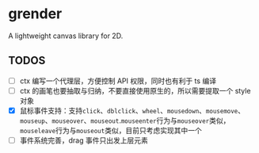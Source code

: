# grender

A lightweight canvas library for 2D.

## TODOS

- [ ] ctx 编写一个代理层，方便控制 API 权限，同时也有利于 ts 编译
- [ ] ctx 的画笔也要抽取与归纳，不要直接使用原生的，所以需要提取一个 style 对象
- [x] 鼠标事件支持：支持`click`、`dblclick`、`wheel`、`mousedown`、`mousemove`、`mouseup`、`mouseover`、`mouseout`.`mouseenter`行为与`mouseover`类似，`mouseleave`行为与`mouseout`类似，目前只考虑实现其中一个
- [ ] 事件系统完善，drag 事件只出发上层元素
